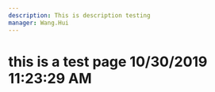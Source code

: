 ```yaml
---
description: This is description testing
manager: Wang.Hui
---
```

# this is a test page 10/30/2019 11:23:29 AM
